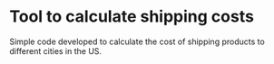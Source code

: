 # Tool to calculate shipping costs

Simple code developed to calculate the cost of shipping products to different cities in the US. 
